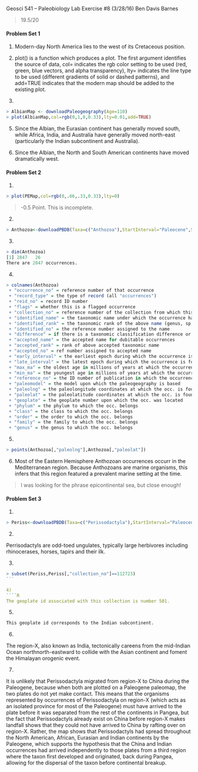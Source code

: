 Geosci 541 – Paleobiology
Lab Exercise #8 (3/28/16)
Ben Davis Barnes

> 19.5/20

#### Problem Set 1

1) Modern-day North America lies to the west of its Cretaceous position.

2) plot() is a function which produces a plot. The first argument identifies the source of data, col= indicates the rgb color setting to be used (red, green, blue vectors, and alpha transparency), lty= indicates the line type to be used (different gradients of solid or dashed patterns), and add=TRUE indicates that the modern map should be added to the existing plot.

4)

````R
> AlbianMap <- downloadPaleogeography(Age=110)
> plot(AlbianMap,col=rgb(0,1,0,0.33),lty=0.01,add=TRUE)
````

5) Since the Albian, the Eurasian continent has generally moved south, while Africa, India, and Australia have generally moved north-east (particularly the Indian subcontinent and Australia).

6) Since the Albian, the North and South American continents have moved dramatically west.

#### Problem Set 2

1)
````R
> plot(PEMap,col=rgb(0,.66,.33,0.33),lty=0)
````

> -0.5 Point. This is incomplete.

2)
````R
> Anthozoa<-downloadPBDB(Taxa=c("Anthozoa"),StartInterval="Paleocene",StopInterval="Eocene")
````

3)
````R
> dim(Anthozoa)
[1] 2847   26
There are 2847 occurrences.
````

4)

````R
> colnames(Anthozoa)
 + "occurrence_no" = reference number of that occurrence
 + "record_type" = the type of record (all "occurrences")
 + "reid_no" = record ID number
 + "flags" = whether this is a flagged occurrence      
 + "collection_no" = reference number of the collection from which this occurrence is drawn
 + "identified_name" = the taxonomic name under which the occurrence has been identified
 + "identified_rank" = the taxonomic rank of the above name (genus, sp., etc.)
 + "identified_no" = the reference number assigned to the name  
 + "difference" = if there is a taxonomic classification difference or note about the classifications
 + "accepted_name" = the accepted name for dubitable occurrences
 + "accepted_rank" = rank of above accepted taxonomic name
 + "accepted_no" = ref number assigned to accepted name
 + "early_interval" = the earliest epoch during which the occurrence is found
 + "late_interval" = the latest epoch during which the occurrence is found
 + "max_ma" = the oldest age in millions of years at which the occurrence is found
 + "min_ma" = the youngest age in millions of years at which the occurrence is found
 + "reference_no" = the ID number of publication in which the occurrence is referenced
 + "paleomodel" = the model upon which the paleogeography is based
 + "paleolng" = the paleolongitude coordinates at which the occ. is found
 + "paleolat" = the paleolatitude coordinates at which the occ. is found
 + "geoplate" = the geoplate number upon which the occ. was located
 + "phylum" = the phylum to which the occ. belongs
 + "class" = the class to which the occ. belongs
 + "order" = the order to which the occ. belongs
 + "family" = the family to which the occ. belongs
 + "genus" = the genus to which the occ. belongs
````

5)
````R
> points(Anthozoa[,"paleolng"],Anthozoa[,"paleolat"])
````

6) Most of the Eastern Hemisphere Anthozoan occurrences occurr in the Mediterranean region. Because Anthozoans are marine organisms, this infers that this region featured a prevalent marine setting at the time.

> I was looking for the phrase epicontinental sea, but close enough!

#### Problem Set 3

1)
````R
> Periss<-downloadPBDB(Taxa=c("Perissodactyla"),StartInterval="Paleocene",StopInterval="Oligocene")
````

2)
Perrisodactyls are odd-toed ungulates, typically large herbivores including rhinocerases, horses, tapirs and their ilk.

3)
````R
> subset(Periss,Periss[,"collection_no"]==112723)
```

4)
````R
The geoplate id associated with this collection is number 501. 
````

5)
````R
This geoplate id corresponds to the Indian subcontinent.
````

6)
The region-X, also known as India, tectonically careens from the mid-Indian Ocean northnorth-eastward to collide with the Asian continent and foment the Himalayan orogenic event.

7)
It is unlikely that Perissodactyla migrated from region-X to China during the Paleogene, because when both are plotted on a Paleogene paleomap, the two plates do not yet make contact. This means that the organisms represented by occurrences of Perissodactyla on region-X (which acts as an isolated province for most of the Paleogene) must have arrived to the plate before it was separated from the rest of the continents in Pangea, but the fact that Perissodactyls already exist on China before region-X makes landfall shows that they could not have arrived to China by rafting over on region-X. Rather, the map shows that Perissodactyls had spread throughout the North American, African, Eurasian and Indian continents by the Paleogene, which supports the hypothesis that the China and Indian occurrences had arrived independently to those plates from a third region where the taxon first developed and originated, back during Pangea, allowing for the dispersal of the taxon before continental breakup. 
